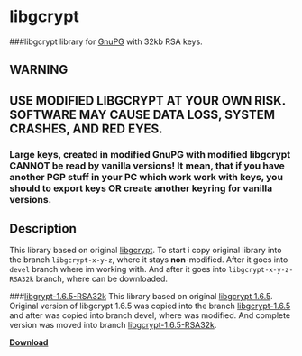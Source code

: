 # libgcrypt
###libgcrypt library for [GnuPG](https://github.com/nikitasius/GnuPG/) with 32kb RSA keys.
## WARNING
## USE MODIFIED LIBGCRYPT AT YOUR OWN RISK. SOFTWARE MAY CAUSE DATA LOSS, SYSTEM CRASHES, AND RED EYES.
### Large keys, created in modified GnuPG with modified libgcrypt CANNOT be read by vanilla versions! It mean, that if you have another PGP stuff in your PC which work work with keys, you should to export keys OR create another keyring for vanilla versions.

## Description
This library based on original [libgcrypt](https://gnupg.org/ftp/gcrypt/libgcrypt/). To start i copy original library into the branch `libgcrypt-x-y-z`, where it stays **non**-modified. After it goes into `devel` branch where im working with. And after it goes into `libgcrypt-x-y-z-RSA32k` branch, where can be downloaded.

###[libgrypt-1.6.5-RSA32k](https://github.com/nikitasius/libgcrypt/tree/1.6.5-RSA32k)
This library based on original [libgcrypt 1.6.5](https://gnupg.org/ftp/gcrypt/libgcrypt/libgcrypt-1.6.5.tar.bz2). Original version of libgcrypt 1.6.5 was copied into the branch [libgcrypt-1.6.5](https://github.com/nikitasius/libgcrypt/tree/libgcrypt-1.6.5) and after was copied into branch devel, where was modified. And complete version was moved into branch [libgcrypt-1.6.5-RSA32k](https://github.com/nikitasius/libgcrypt/tree/1.6.5-RSA32k).

[**Download**](https://github.com/nikitasius/libgcrypt/tree/1.6.5-RSA32k)
